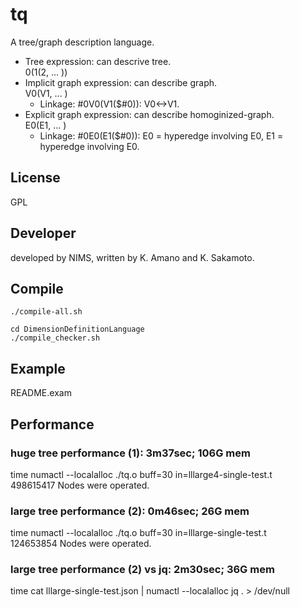 # tq
A tree/graph description language.
- Tree expression: can descrive tree.    
    0(1(2, ... ))
- Implicit graph expression: can describe graph.    
    V0(V1, ... )
    - Linkage: #0V0(V1($#0)): V0<->V1.    
- Explicit graph expression: can describe homoginized-graph.    
    E0(E1, ... )    
    - Linkage: #0E0(E1($#0)): E0 = hyperedge involving E0, E1 = hyperedge involving E0.

## License
GPL    

## Developer
developed by NIMS,
written by K. Amano and K. Sakamoto.

## Compile
```
./compile-all.sh
```

```
cd DimensionDefinitionLanguage
./compile_checker.sh
```
## Example
README.exam

## Performance
### huge tree performance (1): 3m37sec; 106G mem
time numactl --localalloc ./tq.o buff=30 in=lllarge4-single-test.t    
498615417 Nodes were operated.

### large tree performance (2): 0m46sec; 26G mem 
time numactl --localalloc ./tq.o buff=30 in=lllarge-single-test.t    
124653854 Nodes were operated.

### large tree performance (2) vs jq:  2m30sec; 36G mem
time cat lllarge-single-test.json | numactl --localalloc jq . > /dev/null


